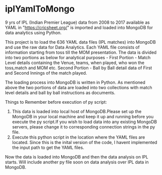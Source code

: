 # iplYamlToMongo
9 yrs of IPL (Indian Premier League) data from 2008 to 2017 available as YAML in "https://cricsheet.org/" is imported and loaded into MongoDB for data analytics using Python.

This project is to load the 636 YAML data files (IPL matches) into MongoDB and use the raw data for Data Analytics. Each YAML file consists of information starting from toss till the MOM presentation. The data is divided into two portions as below for analytical purposes -
  First Portion - Match Level details containing the Venue, teams, when played, who won the toss,match and MOM etc.
  Second Portion - Ball by Ball detail data of First and Second Innings of the match played.

The loading process into MongoDB is written in Python. As mentioned above the two portions of data are loaded into two collections with match level details and ball by ball instructions as documents. 

Things to Remember before execution of py script:
1. This data is loaded into local host of MongoDB.Please set up the MongoDB in your local machine and keep it up and running before you execute the py script.If you wish to load data into any existing MongoDB servers, please change it to corresponding connection strings in the py file.
2. Execute this python script in the location where  the YAML files are located. Since this is the inital version of the code, I havent implemented the input path to get the YAML files.

Now the data is loaded into MongoDB and then the data analysis on IPL starts. Will include another py file soon on data analysis over IPL data in MongoDB.
